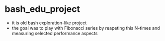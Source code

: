 # bash_edu_project

* it is old bash exploration-like project
* the goal was to play with Fibonacci series by reapeting this N-times and measuring selected performance aspects
